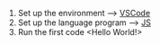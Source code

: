 1. Set up the environment --> [VSCode]([url](https://code.visualstudio.com/)) 
2. Set up the language program --> [JS]([url](https://nodejs.org/en)) 
3. Run the first code <Hello World!>
